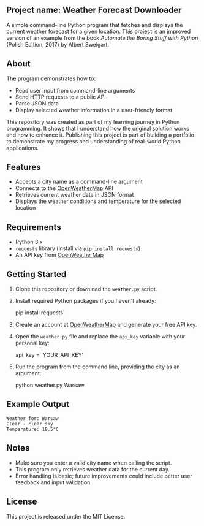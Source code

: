 ## Project name: Weather Forecast Downloader

A simple command-line Python program that fetches and displays the current weather forecast for a given location. This project is an improved version of an example from the book *Automate the Boring Stuff with Python* (Polish Edition, 2017) by Albert Sweigart.

## About

The program demonstrates how to:
- Read user input from command-line arguments
- Send HTTP requests to a public API
- Parse JSON data
- Display selected weather information in a user-friendly format

This repository was created as part of my learning journey in Python programming. It shows that I understand how the original solution works and how to enhance it. Publishing this project is part of building a portfolio to demonstrate my progress and understanding of real-world Python applications.

## Features

- Accepts a city name as a command-line argument
- Connects to the [OpenWeatherMap](https://openweathermap.org/) API
- Retrieves current weather data in JSON format
- Displays the weather conditions and temperature for the selected location

## Requirements

- Python 3.x
- `requests` library (install via `pip install requests`)
- An API key from [OpenWeatherMap](https://openweathermap.org/)

## Getting Started

1. Clone this repository or download the `weather.py` script.
2. Install required Python packages if you haven't already:

   pip install requests

3. Create an account at [OpenWeatherMap](https://openweathermap.org/) and generate your free API key.
4. Open the `weather.py` file and replace the `api_key` variable with your personal key:

   api_key = 'YOUR_API_KEY'

5. Run the program from the command line, providing the city as an argument:

   python weather.py Warsaw


## Example Output

```
Weather for: Warsaw
Clear - clear sky
Temperature: 18.5°C
```

## Notes

- Make sure you enter a valid city name when calling the script.
- This program only retrieves weather data for the current day.
- Error handling is basic; future improvements could include better user feedback and input validation.

## License

This project is released under the MIT License.
